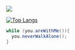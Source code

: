 ![](https://komarev.com/ghpvc/?username=amirparsa-sal&label=Profile+views+since+2022+Jul+09)

[![Top Langs](https://github-readme-stats.vercel.app/api?username=Amirparsa-Sal&show_icons=true&theme=radical)](https://github.com/anuraghazra/github-readme-stats)

```Java
while (you.areWithMe()){
  you.neverWalkAlone();
}
```
